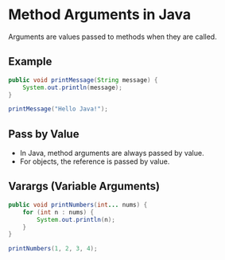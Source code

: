 # Method Arguments in Java

Arguments are values passed to methods when they are called.

## Example
```java
public void printMessage(String message) {
    System.out.println(message);
}

printMessage("Hello Java!");
```

## Pass by Value
- In Java, method arguments are always passed by value.
- For objects, the reference is passed by value.

## Varargs (Variable Arguments)
```java
public void printNumbers(int... nums) {
    for (int n : nums) {
        System.out.println(n);
    }
}

printNumbers(1, 2, 3, 4);
```
